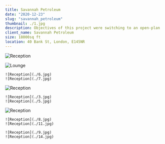 ```yaml
---
title: Savannah Petroleum
date: "2020-12-23"
slug: "savannah_petroleum"
thumbnail: ./1.jpg
description: Objectives of this project were switching to an open-plan area, dividing client-facing and staff areas, and accomodating additional space for visitors, with a residential look.
client_name: Savannah Petroleum
size: 18000sq ft
location: 40 Bank St, London, E145NR
---
```

<div class="kg-card kg-image-card kg-width-wide">

![Reception](./2.jpg)


![Lounge](./4.jpg)

```grid|2
![Reception](./6.jpg)
![Reception](./7.jpg)
```
![Reception](./12.jpg)

```grid|2
![Reception](./3.jpg)
![Reception](./5.jpg)
```
![Reception](./13.jpg)

```grid|2
![Reception](./8.jpg)
![Reception](./11.jpg)
```

```grid|2
![Reception](./9.jpg)
![Reception](./14.jpg)
```

</div>